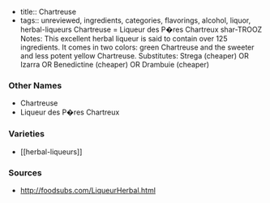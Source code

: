 - title:: Chartreuse
- tags:: unreviewed, ingredients, categories, flavorings, alcohol, liquor, herbal-liqueurs
Chartreuse = Liqueur des P�res Chartreux shar-TROOZ Notes: This excellent herbal liqueur is said to contain over 125 ingredients. It comes in two colors: green Chartreuse and the sweeter and less potent yellow Chartreuse. Substitutes: Strega (cheaper) OR Izarra OR Benedictine (cheaper) OR Drambuie (cheaper)

### Other Names

* Chartreuse
* Liqueur des P�res Chartreux

### Varieties

* [[herbal-liqueurs]]

### Sources
* http://foodsubs.com/LiqueurHerbal.html
